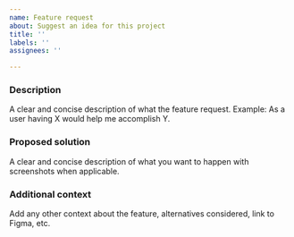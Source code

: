 ```yaml
---
name: Feature request
about: Suggest an idea for this project
title: ''
labels: ''
assignees: ''

---
```


### Description
A clear and concise description of what the feature request. Example: As a user having X would help me accomplish Y.

### Proposed solution 
A clear and concise description of what you want to happen with screenshots when applicable.

### Additional context
Add any other context about the feature, alternatives considered, link to Figma, etc.
